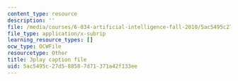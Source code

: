 ```yaml
---
content_type: resource
description: ''
file: /media/courses/6-034-artificial-intelligence-fall-2010/5ac5495c27d588587d71371a42f133ee_hM2EAvMkhtk.srt
file_type: application/x-subrip
learning_resource_types: []
ocw_type: OCWFile
resourcetype: Other
title: 3play caption file
uid: 5ac5495c-27d5-8858-7d71-371a42f133ee
---
```

